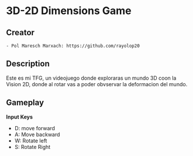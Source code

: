 # 3D-2D Dimensions Game

## Creator
    - Pol Maresch Marxach: https://github.com/rayolop20

## Description
Este es mi TFG, un videojuego donde exploraras un mundo 3D coon la Vision 2D, donde al rotar vas a poder obvservar la deformacion del mundo. 

## Gameplay
**Input Keys**
- D: move forward
- A: Move backward
- W: Rotate left
- S: Rotate Right
